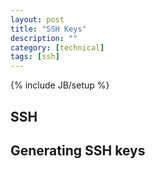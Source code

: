 ```yaml
---
layout: post
title: "SSH Keys"
description: ""
category: [technical]
tags: [ssh]
---
```

{% include JB/setup %}

## SSH 

## Generating SSH keys 
